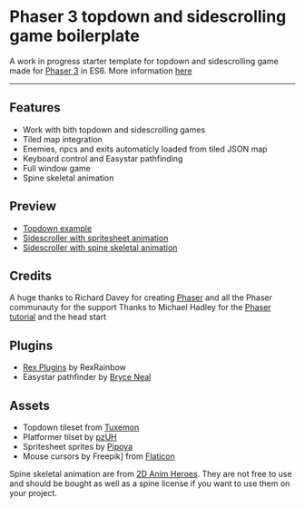 # Phaser 3 topdown and sidescrolling game boilerplate

A work in progress starter template for topdown and sidescrolling game made for [Phaser 3](https://phaser.io/) in ES6.
More information [here](https://phaser.discourse.group/t/wip-topdown-and-sidescrolling-game-boilerplate/6581)

---

## Features

- Work with bith topdown and sidescrolling games
- Tiled map integration
- Enemies, npcs and exits automaticly loaded from tiled JSON map
- Keyboard control and Easystar pathfinding
- Full window game
- Spine skeletal animation

## Preview

- [Topdown example](http://sandbox-adventure.com/phaser/0.31/topdown.html)
- [Sidescroller with spritesheet animation](http://sandbox-adventure.com/phaser/0.31/sidescroller-spritesheet.html)
- [Sidescroller with spine skeletal animation](http://sandbox-adventure.com/phaser/0.31/sidescroller-spine.html)

## Credits

A huge thanks to Richard Davey for creating [Phaser](https://phaser.io/) and all the Phaser communauty for the support
Thanks to Michael Hadley for the [Phaser tutorial](https://itnext.io/modular-game-worlds-in-phaser-3-tilemaps-2-dynamic-platformer-3d68e73d494a) and the head start

## Plugins

- [Rex Plugins](https://rexrainbow.github.io/phaser3-rex-notes/docs/site/) by RexRainbow
- Easystar pathfinder by [Bryce Neal](@prettymuchbryce)

## Assets

- Topdown tileset from [Tuxemon](https://github.com/Tuxemon/Tuxemon)
- Platformer tilset by [pzUH](https://pzuh.itch.io/)
- Spritesheet sprites by [Pipoya](https://pipoya.itch.io/)
- Mouse cursors by Freepik] from [Flaticon](https://www.flaticon.com/)

Spine skeletal animation are from [2D Anim Heroes](https://assetstore.unity.com/packages/2d/characters/2d-anim-heroes-41338). They are not free to use and should be bought as well as a spine license if you want to use them on your project.
